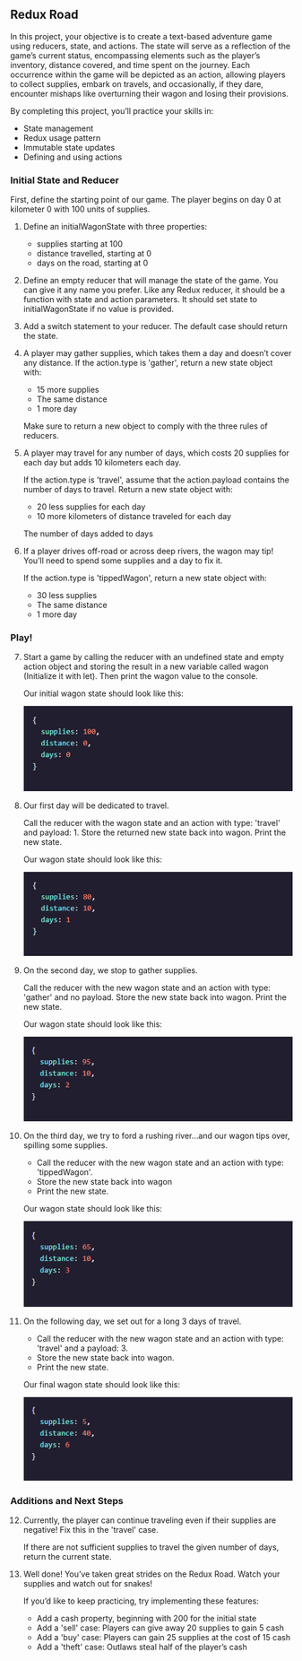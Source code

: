 ## Redux Road

In this project, your objective is to create a text-based adventure game using reducers, state, and actions. The state will serve as a reflection of the game’s current status, encompassing elements such as the player’s inventory, distance covered, and time spent on the journey. Each occurrence within the game will be depicted as an action, allowing players to collect supplies, embark on travels, and occasionally, if they dare, encounter mishaps like overturning their wagon and losing their provisions.

By completing this project, you’ll practice your skills in:

- State management
- Redux usage pattern
- Immutable state updates
- Defining and using actions

### Initial State and Reducer

First, define the starting point of our game. The player begins on day 0 at kilometer 0 with 100 units of supplies.

1. Define an initialWagonState with three properties:
    - supplies starting at 100
    - distance travelled, starting at 0
    - days on the road, starting at 0

2. Define an empty reducer that will manage the state of the game. You can give it any name you prefer. Like any Redux reducer, it should be a function with state and action parameters. It should set state to initialWagonState if no value is provided.

3. Add a switch statement to your reducer. The default case should return the state.

4. A player may gather supplies, which takes them a day and doesn’t cover any distance.
If the action.type is 'gather', return a new state object with:

    - 15 more supplies
    - The same distance
    - 1 more day

    Make sure to return a new object to comply with the three rules of reducers.

5. A player may travel for any number of days, which costs 20 supplies for each day but adds 10 kilometers each day.

    If the action.type is 'travel', assume that the action.payload contains the number of days to travel. Return a new state object with:

    - 20 less supplies for each day
    - 10 more kilometers of distance traveled for each day
  
    The number of days added to days

6. If a player drives off-road or across deep rivers, the wagon may tip! You’ll need to spend some supplies and a day to fix it.

    If the action.type is 'tippedWagon', return a new state object with:

    - 30 less supplies
    - The same distance
    - 1 more day
  
### Play!

7. Start a game by calling the reducer with an undefined state and empty action object and storing the result in a new variable called wagon (Initialize it with let). Then print the wagon value to the console.

    Our initial wagon state should look like this:

    ![Alt text](./img/image-1.png)

8. Our first day will be dedicated to travel.

    Call the reducer with the wagon state and an action with type: 'travel' and payload: 1.
    Store the returned new state back into wagon.
    Print the new state.

    Our wagon state should look like this:

    ![Alt text](./img/image-2.png)

9. On the second day, we stop to gather supplies.

    Call the reducer with the new wagon state and an action with type: 'gather' and no payload.
    Store the new state back into wagon.
    Print the new state.

    Our wagon state should look like this:

    ![Alt text](./img/image-3.png)

10. On the third day, we try to ford a rushing river…and our wagon tips over, spilling some supplies.

    - Call the reducer with the new wagon state and an action with type: 'tippedWagon'.
    - Store the new state back into wagon
    - Print the new state.

    Our wagon state should look like this:

    ![Alt text](./img/image-4.png)

11. On the following day, we set out for a long 3 days of travel.

    - Call the reducer with the new wagon state and an action with type: 'travel' and a payload: 3.
    - Store the new state back into wagon.
    - Print the new state.

    Our final wagon state should look like this:

    ![Alt text](./img/image-5.png)

### Additions and Next Steps

12. Currently, the player can continue traveling even if their supplies are negative! Fix this in the 'travel' case.

    If there are not sufficient supplies to travel the given number of days, return the current state.

13. Well done! You’ve taken great strides on the Redux Road. Watch your supplies and watch out for snakes!

    If you’d like to keep practicing, try implementing these features:

    - Add a cash property, beginning with 200 for the initial state
    - Add a 'sell' case: Players can give away 20 supplies to gain 5 cash
    - Add a 'buy' case: Players can gain 25 supplies at the cost of 15 cash
    - Add a 'theft' case: Outlaws steal half of the player’s cash